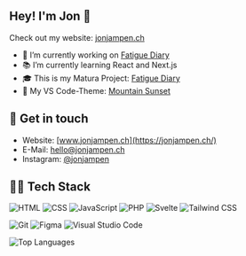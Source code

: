 <!-- **jonjampen/jonjampen** is a ✨ _special_ ✨ repository because its `README.md` (this file) appears on your GitHub profile. -->

## Hey! I'm Jon 👋
Check out my website: [jonjampen.ch](https://jonjampen.ch/)
- 🔭 I’m currently working on [Fatigue Diary](https://github.com/jonjampen/fatigue-diary)
- 📚 I’m currently learning React and Next.js
- 🎓 This is my Matura Project: [Fatigue Diary](https://github.com/jonjampen/fatigue-diary)
- 🌄 My VS Code-Theme: [Mountain Sunset](https://github.com/jonjampen/mountain-sunset-vscode-theme)

## 📝 Get in touch
- Website: [www.jonjampen.ch](https://jonjampen.ch/)
- E-Mail: [hello@jonjampen.ch](mailto:hello@jonjampen.ch)
- Instagram: [@jonjampen](https://www.instagram.com/jonjampen)

## 👨‍💻 Tech Stack
<img src="https://img.shields.io/badge/-HTML-1C1C1C?logo=HTML5&logoColor=&style=for-the-badge" alt="HTML"/> <img src="https://img.shields.io/badge/-CSS-1C1C1C?logo=CSS3&logoColor=1572B6&style=for-the-badge" alt="CSS"/>
<img src="https://img.shields.io/badge/-JavaScript-1C1C1C?logo=Javascript&logoColor=&style=for-the-badge" alt="JavaScript"/>
<img src="https://img.shields.io/badge/-PHP-1C1C1C?logo=PHP&logoColor=&style=for-the-badge" alt="PHP"/>
<img src="https://img.shields.io/badge/-Svelte-1C1C1C?logo=Svelte&logoColor=&style=for-the-badge" alt="Svelte"/>
<img src="https://img.shields.io/badge/-TailwindCSS-1C1C1C?logo=TailwindCSS&logoColor=&style=for-the-badge" alt="Tailwind CSS"/>

<img src="https://img.shields.io/badge/-Git-1C1C1C?logo=Git&logoColor=&style=for-the-badge" alt="Git"/> <img src="https://img.shields.io/badge/-Figma-1C1C1C?logo=Figma&logoColor=&style=for-the-badge" alt="Figma"/>
<img src="https://img.shields.io/badge/-VS%20Code-1C1C1C?logo=Visual%20Studio%20Code&logoColor=007ACC&style=for-the-badge" alt="Visual Studio Code"/>

![Top Languages](https://github-readme-stats.vercel.app/api/top-langs/?username=jonjampen&layout=compact)
